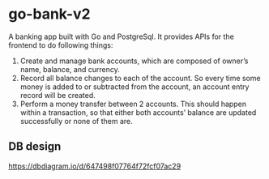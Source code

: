 # go-bank-v2

A banking app built with Go and PostgreSql. 
It provides APIs for the frontend to do following things:

1. Create and manage bank accounts, which are composed of owner’s name, balance, and currency.
2. Record all balance changes to each of the account. So every time some money is added to or subtracted from the account, an account entry record will be created.
3. Perform a money transfer between 2 accounts. This should happen within a transaction, so that either both accounts’ balance are updated successfully or none of them are.


## DB design

<https://dbdiagram.io/d/647498f07764f72fcf07ac29>
